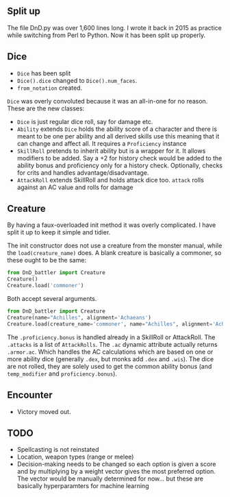 ## Split up

The file DnD.py was over 1,600 lines long.
I wrote it back in 2015 as practice while switching from Perl to Python.
Now it has been split up properly.

## Dice

* `Dice` has been split
* `Dice().dice` changed to `Dice().num_faces`.
* `from_notation` created.

`Dice` was overly convoluted because it was an all-in-one for no reason. These are the new classes:

* `Dice` is just regular dice roll, say for damage etc.
* `Ability` extends `Dice` holds the ability score of a character and there is meant to be one per ability and all derived skills use
    this meaning that it can change and affect all. It requires a `Proficiency` instance
* `SkillRoll` pretends to inherit ability but is a wrapper for it. It allows modifiers to be added. 
    Say a +2 for history check would be added to the ability bonus and proficiency only for a history check.
    Optionally, checks for crits and handles advantage/disadvantage.
* `AttackRoll` extends SkillRoll and holds attack dice too. `attack` rolls against an AC value and rolls for damage


## Creature

By having a faux-overloaded init method it was overly complicated. I have split it up to keep it simple and tidier.

The init constructor does not use a creature from the monster manual, while the `load(creature_name)` does.
A blank creature is basically a commoner, so these ought to be the same:

```python
from DnD_battler import Creature
Creature()
Creature.load('commoner')
```
Both accept several arguments. 

```python
from DnD_battler import Creature
Creature(name="Achilles", alignment='Achaeans')
Creature.load(creature_name='commoner', name="Achilles", alignment='Achaeans')
```

The `.proficiency.bonus` is handled already in a SkillRoll or AttackRoll.
The `.attacks` is a list of `AttackRolls`.
The `.ac` dynamic attribute actually returns `.armor.ac`. Which handles the AC calculations
which are based on one or more ability dice (generally `.dex`, but monks add `.dex` and `.wis`).
The dice are not rolled, they are solely used to get the common ability bonus
(and `temp_modifier` and `proficiency.bonus`).

## Encounter

* Victory moved out.

## TODO

* Spellcasting is not reinstated
* Location, weapon types (range or melee)
* Decision-making needs to be changed so each option is given a score and by multiplying by a weight vector
    gives the most preferred option. The vector would be manually determined for now... but these are basically
    hyperparamters for machine learning 
